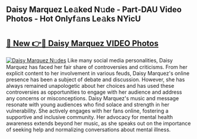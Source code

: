 ## Daisy Marquez Le𝚊ked N𝚞de - Part-DAU Video Photos - Hot Onlyf𝚊ns Le𝚊ks NYicU

# <h2><a href="http://ab12836.deff.icu/?id=Daisy+Marquez">🔗 New 👉🔴 Daisy Marquez VIDEO Photos</a></h2>

[![Daisy Marquez N𝚞des](https://i.imgur.com/rIISA9y.gif)](http://ab12836.deff.icu/?id=Daisy+Marquez)
Like many social media personalities, Daisy Marquez has faced her fair share of controversies and criticisms. From her explicit content to her involvement in various feuds, Daisy Marquez's online presence has been a subject of debate and discussion. However, she has always remained unapologetic about her choices and has used these controversies as opportunities to engage with her audience and address any concerns or misconceptions. Daisy Marquez's music and message resonate with young audiences who find solace and strength in her vulnerability. She actively engages with her fans online, fostering a supportive and inclusive community. Her advocacy for mental health awareness extends beyond her music, as she speaks out on the importance of seeking help and normalizing conversations about mental illness.
